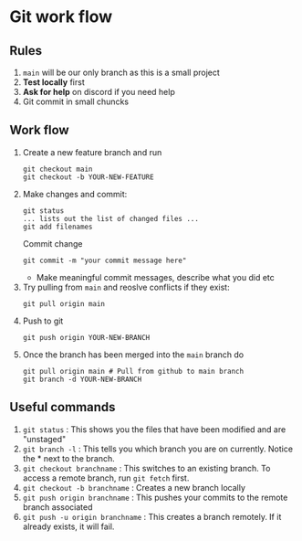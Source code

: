 # Git work flow

## Rules

1. `main` will be our only branch as this is a small project
2. **Test locally** first
3. **Ask for help** on discord if you need help
4. Git commit in small chuncks

## Work flow

1. Create a new feature branch and run
   ```
   git checkout main
   git checkout -b YOUR-NEW-FEATURE
   ```
2. Make changes and commit:
   ```
   git status
   ... lists out the list of changed files ...
   git add filenames
   ```
   Commit change
   ```
   git commit -m "your commit message here"
   ```
   - Make meaningful commit messages, describe what you did etc
3. Try pulling from `main` and reoslve conflicts if they exist:
   ```
   git pull origin main
   ```
4. Push to git
   ```
   git push origin YOUR-NEW-BRANCH
   ```
5. Once the branch has been merged into the `main` branch do
   ```
   git pull origin main # Pull from github to main branch
   git branch -d YOUR-NEW-BRANCH
   ```
## Useful commands

1. `git status` : This shows you the files that have been modified and are "unstaged"
2. `git branch -l` : This tells you which branch you are on currently. Notice the \* next to the branch.
3. `git checkout branchname` : This switches to an existing branch. To access a remote branch, run `git fetch` first.
4. `git checkout -b branchname` : Creates a new branch locally
5. `git push origin branchname` : This pushes your commits to the remote branch associated
6. `git push -u origin branchname` : This creates a branch remotely. If it already exists, it will fail.
